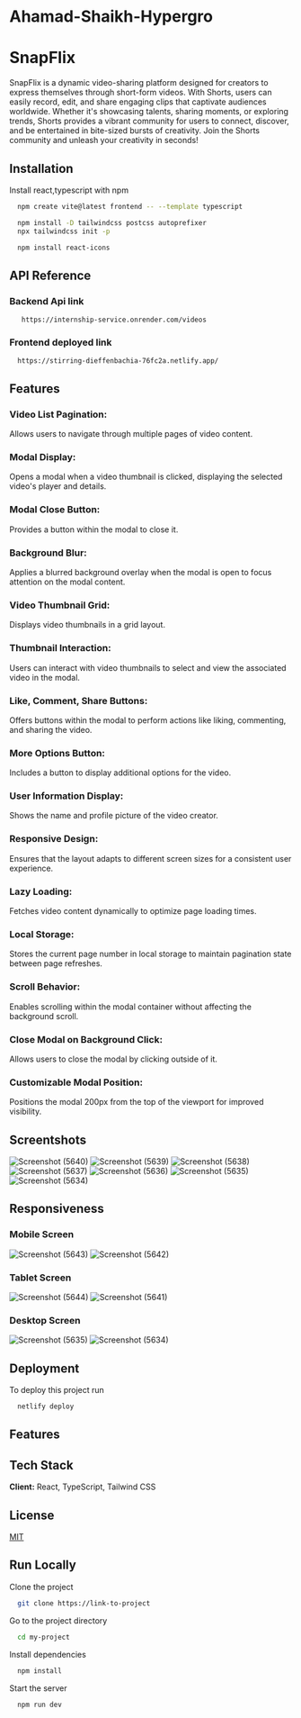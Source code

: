 # Ahamad-Shaikh-Hypergro

# SnapFlix
SnapFlix is a dynamic video-sharing platform designed for creators to express themselves through short-form videos. With Shorts, users can easily record, edit, and share engaging clips that captivate audiences worldwide. Whether it's showcasing talents, sharing moments, or exploring trends, Shorts provides a vibrant community for users to connect, discover, and be entertained in bite-sized bursts of creativity. Join the Shorts community and unleash your creativity in seconds!


## Installation

Install react,typescript with npm

```bash
  npm create vite@latest frontend -- --template typescript
```
```bash
  npm install -D tailwindcss postcss autoprefixer
  npx tailwindcss init -p
```
```bash
  npm install react-icons
```


## API Reference

### Backend Api link

```http
   https://internship-service.onrender.com/videos
```
### Frontend deployed link

```http
  https://stirring-dieffenbachia-76fc2a.netlify.app/
```

## Features
### Video List Pagination: 
Allows users to navigate through multiple pages of video content.
### Modal Display: 
Opens a modal when a video thumbnail is clicked, displaying the selected video's player and details.
### Modal Close Button:
Provides a button within the modal to close it.
### Background Blur: 
Applies a blurred background overlay when the modal is open to focus attention on the modal content.
### Video Thumbnail Grid: 
Displays video thumbnails in a grid layout.
### Thumbnail Interaction: 
Users can interact with video thumbnails to select and view the associated video in the modal.
### Like, Comment, Share Buttons: 
Offers buttons within the modal to perform actions like liking, commenting, and sharing the video.
### More Options Button: 
Includes a button to display additional options for the video.
### User Information Display: 
Shows the name and profile picture of the video creator.
### Responsive Design: 
Ensures that the layout adapts to different screen sizes for a consistent user experience.
### Lazy Loading: 
Fetches video content dynamically to optimize page loading times.
### Local Storage: 
Stores the current page number in local storage to maintain pagination state between page refreshes.
### Scroll Behavior: 
Enables scrolling within the modal container without affecting the background scroll.
### Close Modal on Background Click: 
Allows users to close the modal by clicking outside of it.
### Customizable Modal Position: 
Positions the modal 200px from the top of the viewport for improved visibility.

## Screentshots
![Screenshot (5640)](https://github.com/AhamadShaikh/Ahamad-Shaikh-Hypergro/assets/115461870/d0196ee8-a2c9-40e1-a24e-40e3645b5615)
![Screenshot (5639)](https://github.com/AhamadShaikh/Ahamad-Shaikh-Hypergro/assets/115461870/f0e8936b-0b1d-458a-80e8-ae2a26be9f61)
![Screenshot (5638)](https://github.com/AhamadShaikh/Ahamad-Shaikh-Hypergro/assets/115461870/ba3cfecd-40ad-4a9d-a4a1-2531c79c9770)
![Screenshot (5637)](https://github.com/AhamadShaikh/Ahamad-Shaikh-Hypergro/assets/115461870/0080b6fb-826c-4479-adf2-70e42ac78fb6)
![Screenshot (5636)](https://github.com/AhamadShaikh/Ahamad-Shaikh-Hypergro/assets/115461870/344636ad-1a16-49a4-9748-5b36f4d77302)
![Screenshot (5635)](https://github.com/AhamadShaikh/Ahamad-Shaikh-Hypergro/assets/115461870/4c5ea3ab-8b21-404e-b8d8-72aa52d97ea2)
![Screenshot (5634)](https://github.com/AhamadShaikh/Ahamad-Shaikh-Hypergro/assets/115461870/60a61864-14a3-41e2-bacf-27b80800379f)



## Responsiveness
### Mobile Screen
![Screenshot (5643)](https://github.com/AhamadShaikh/Ahamad-Shaikh-Hypergro/assets/115461870/de1ae5a1-d802-4711-bc0d-28258a8a5ef1)
![Screenshot (5642)](https://github.com/AhamadShaikh/Ahamad-Shaikh-Hypergro/assets/115461870/6ce78a0b-c935-436c-8277-55b22736d68e)


### Tablet Screen
![Screenshot (5644)](https://github.com/AhamadShaikh/Ahamad-Shaikh-Hypergro/assets/115461870/180d57b4-be45-4142-b122-e2439eb18c81)
![Screenshot (5641)](https://github.com/AhamadShaikh/Ahamad-Shaikh-Hypergro/assets/115461870/ee479801-b569-443c-865d-e3a0ab354108)


### Desktop Screen
![Screenshot (5635)](https://github.com/AhamadShaikh/Ahamad-Shaikh-Hypergro/assets/115461870/fd42dba2-f8ac-43cb-9cce-4294fdc00abb)
![Screenshot (5634)](https://github.com/AhamadShaikh/Ahamad-Shaikh-Hypergro/assets/115461870/44e38ca0-d292-471d-baef-ad49c17b283e)


## Deployment

To deploy this project run

```bash
  netlify deploy
```


## Features





## Tech Stack

**Client:** React, TypeScript, Tailwind CSS


## License

[MIT](https://choosealicense.com/licenses/mit/)


## Run Locally

Clone the project

```bash
  git clone https://link-to-project
```

Go to the project directory

```bash
  cd my-project
```

Install dependencies

```bash
  npm install
```

Start the server

```bash
  npm run dev
```


